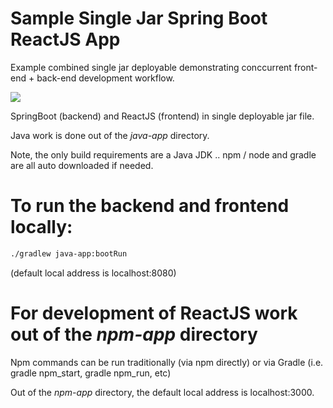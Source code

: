 # Sample Single Jar Spring Boot ReactJS App

Example combined single jar deployable demonstrating conccurrent front-end + back-end development workflow. 

![](https://github.com/vicsz/spring-boot-reactjs-single-jar/workflows/Build/badge.svg
)

SpringBoot (backend) and ReactJS (frontend) in single deployable jar file.

Java work is done out of the *java-app* directory. 

Note, the only build requirements are a Java JDK .. npm / node and gradle are all auto downloaded if needed. 

# To run the backend and frontend locally: 

```sh
./gradlew java-app:bootRun 
```

(default local address is localhost:8080)

# For development of ReactJS work out of the *npm-app* directory

Npm commands can be run traditionally (via npm directly) or via Gradle (i.e. gradle npm_start, gradle npm_run, etc)

Out of the *npm-app* directory, the default local address is localhost:3000.

